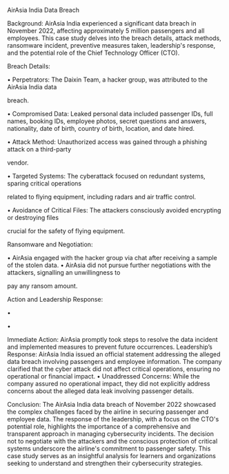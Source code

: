AirAsia India Data Breach 

Background: 
AirAsia India experienced a significant data breach in November 2022, affecting approximately 5 
million passengers and all employees. This case study delves into the breach details, attack methods, 
ransomware incident, preventive measures taken, leadership's response, and the potential role of 
the Chief Technology Officer (CTO). 

Breach Details: 

•  Perpetrators: The Daixin Team, a hacker group, was attributed to the AirAsia India data 

breach. 

•  Compromised Data: Leaked personal data included passenger IDs, full names, booking IDs, 
employee photos, secret questions and answers, nationality, date of birth, country of birth, 
location, and date hired. 

•  Attack Method: Unauthorized access was gained through a phishing attack on a third-party 

vendor. 

•  Targeted Systems: The cyberattack focused on redundant systems, sparing critical operations 

related to flying equipment, including radars and air traffic control. 

•  Avoidance of Critical Files: The attackers consciously avoided encrypting or destroying files 

crucial for the safety of flying equipment. 

Ransomware and Negotiation:  

•  AirAsia engaged with the hacker group via chat after receiving a sample of the stolen data. 
•  AirAsia did not pursue further negotiations with the attackers, signalling an unwillingness to 

pay any ransom amount. 

Action and Leadership Response: 

• 

• 

Immediate Action: AirAsia promptly took steps to resolve the data incident and implemented 
measures to prevent future occurrences. 
Leadership’s Response: AirAsia India issued an official statement addressing the alleged data 
breach involving passengers and employee information. The company clarified that the cyber 
attack did not affect critical operations, ensuring no operational or financial impact. 
•  Unaddressed Concerns: While the company assured no operational impact, they did not 
explicitly address concerns about the alleged data leak involving passenger details. 

Conclusion: 
The AirAsia India data breach of November 2022 showcased the complex challenges faced by the 
airline in securing passenger and employee data. The response of the leadership, with a focus on the 
CTO's potential role, highlights the importance of a comprehensive and transparent approach in 
managing cybersecurity incidents. The decision not to negotiate with the attackers and the conscious 
protection of critical systems underscore the airline's commitment to passenger safety. This case 
study serves as an insightful analysis for learners and organizations seeking to understand and 
strengthen their cybersecurity strategies. 

 
 
 
 
 
